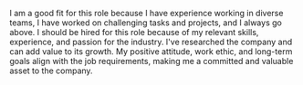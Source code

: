 I am a good fit for this role because I have experience working in diverse teams, I have worked on challenging tasks and projects, and I always go above. I should be hired for this role because of my relevant skills, experience, and passion for the industry. I've researched the company and can add value to its growth. My positive attitude, work ethic, and long-term goals align with the job requirements, making me a committed and valuable asset to the company.
